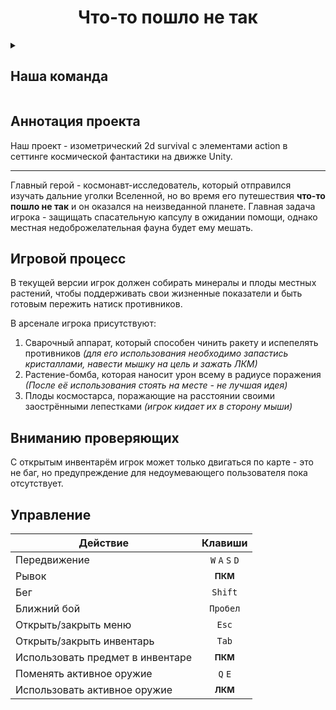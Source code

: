 **<h1 align=center>** Что-то пошло не так **</h1>**

<details><summary>

## Наша команда
</summary>

### 2 курс
- **[2.10 Мовчан Егор Витальевич](//vk.com/id482719585 "Капитан команды")**
- [2.10 Шпуганич Алексей Алексеевич](//vk.com/id360725829 "Правая рука капитана")
- [2.11 Леончик Станислав Константинович](//vk.com/steveleonchik "Мастер над UI")

### 1 курс
- [1.11 Амрахова Амалия Ифтихаровна](//vk.com/kss_kss_ksssss "Лучший художник в галактике")
- [1.11 Деркунский Егор Александрович](//vk.com/cho_pinguesh "Разнорабочий")
- [1.10 Архипов Георгий Андреевич](//vk.com/tupavolkokot "Главный тестировщик")
- [1.10 Саяпин Александр Игоревич](//vk.com/trcmkr "Гений музыкальной мысли")
</details>

## Аннотация проекта
Наш проект - изометрический 2d survival с элементами action в сеттинге космической фантастики на движке Unity.
_______

Главный герой - космонавт-исследователь, который отправился изучать дальние уголки Вселенной, но во время его путешествия **что-то пошло не так** и он оказался на неизведанной планете. Главная задача игрока - защищать спасательную капсулу в ожидании помощи, однако местная недоброжелательная фауна будет ему мешать.

## Игровой процесс
В текущей версии игрок должен собирать минералы и плоды местных растений, чтобы поддерживать свои жизненные показатели и быть готовым пережить натиск противников.

В арсенале игрока присутствуют:
1. Сварочный аппарат, который способен чинить ракету и испепелять противников 
<em>(для его использования необходимо запастись кристаллами, навести мышку на цель и зажать ЛКМ)</em>
2. Растение-бомба, которая наносит урон всему в радиусе поражения 
<em>(После её использования стоять на месте - не лучшая идея)</em>
3. Плоды космостарса, поражающие на расстоянии своими заострёнными лепестками 
<em>(игрок кидает их в сторону мыши)</em>

## Вниманию проверяющих
С открытым инвентарём игрок может только двигаться по карте - это не баг, но предупреждение для недоумевающего пользователя пока отсутствует.

## Управление
| Действие  | Клавиши |
| --- | :---: |
| Передвижение  | `W` `A` `S` `D` |
| Рывок  | **<sub>ПКМ</sub>** |
| Бег  | `Shift` |
| Ближний бой  | `Пробел` |
| Открыть/закрыть меню  | `Esc` |
| Открыть/закрыть инвентарь  | `Tab` |
| Использовать предмет в инвентаре  | **<sub>ПКМ</sub>** |
| Поменять активное оружие  | `Q` `E` |
| Использовать активное оружие  | **<sub>ЛКМ</sub>** |
